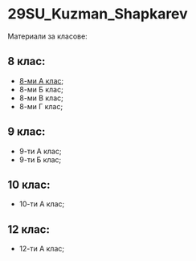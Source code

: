 # 29SU_Kuzman_Shapkarev

Материали за класове:

## 8 клас:
- [8-ми А клас](https://github.com/NikolaBaka/29SU_Kuzman_Shapkarev/tree/main/8A);
- 8-ми Б клас;
- 8-ми В клас;
- 8-ми Г клас;

## 9 клас:
- 9-ти А клас;
- 9-ти Б клас;

## 10 клас:
- 10-ти А клас;

## 12 клас:
- 12-ти А клас;

